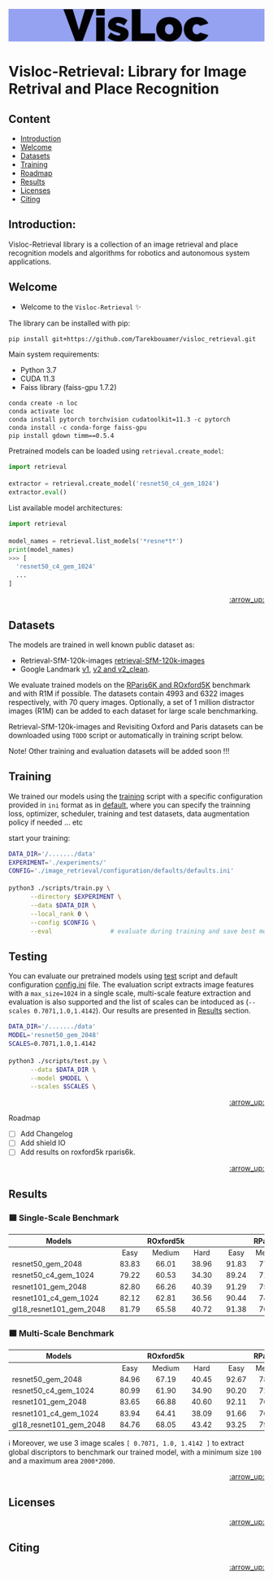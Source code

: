 ![demo_vid](assets/VisLoc-logos.jpeg)

# Visloc-Retrieval: Library for Image Retrival and Place Recognition

## Content
- [Introduction](#introduction)
- [Welcome](#welcome)
- [Datasets](#datasets)
- [Training](#training)
- [Roadmap](#roadmap)
- [Results](#results)
- [Licenses](#licenses)
- [Citing](#citing)

## Introduction:

Visloc-Retrieval library is a collection of an image retrieval and place recognition models and algorithms for robotics and autonomous system applications.

## Welcome

* Welcome to the `Visloc-Retrieval` :sparkles:

The library can be installed with pip:

```
pip install git+https://github.com/Tarekbouamer/visloc_retrieval.git
```

Main system requirements:
  * Python 3.7
  * CUDA 11.3
  * Faiss library (faiss-gpu 1.7.2)

```
conda create -n loc
conda activate loc
conda install pytorch torchvision cudatoolkit=11.3 -c pytorch
conda install -c conda-forge faiss-gpu 
pip install gdown timm==0.5.4
```

Pretrained models can be loaded using `retrieval.create_model`:

```python
import retrieval

extractor = retrieval.create_model('resnet50_c4_gem_1024')
extractor.eval()
```

List available model architectures:
```python
import retrieval

model_names = retrieval.list_models('*resne*t*')
print(model_names)
>>> [
  'resnet50_c4_gem_1024'
  ...
]
```

<p align="right"><a href="#content">:arrow_up:</a></p>

## Datasets
The models are trained in well known public dataset as:
 * Retrieval-SfM-120k-images [retrieval-SfM-120k-images](http://cmp.felk.cvut.cz/cnnimageretrieval/) 
 * Google Landmark [v1](https://www.kaggle.com/datasets/google/google-landmarks-dataset), [v2 and v2_clean](https://github.com/cvdfoundation/google-landmark). 

We evaluate trained models on the [RParis6K and ROxford5K](https://github.com/filipradenovic/revisitop) benchmark and with R1M if possible. The datasets contain 4993 and 6322 images respectively, with 70 query images. Optionally, a set of 1 million distractor images (R1M) can be added to each dataset for large scale benchmarking.

Retrieval-SfM-120k-images and Revisiting Oxford and Paris datasets can be downloaded using `TODO` script or automatically in training script below.

 Note! Other training and evaluation datasets will be added soon !!!


## Training
We trained our models using the [training](scripts/train.py) script with a specific configuration provided in `ini` format as in [default](retrieval/configuration/defaults/default.ini), where you can specify the trainning loss, optimizer, scheduler, training and test datasets, data augmentation policy if needed ... etc

start your training:

```sh
DATA_DIR='/......./data'
EXPERIMENT='./experiments/'
CONFIG='./image_retrieval/configuration/defaults/defaults.ini'

python3 ./scripts/train.py \
      --directory $EXPERIMENT \
      --data $DATA_DIR \
      --local_rank 0 \
      --config $CONFIG \
      --eval                # evaluate during training and save best model

```

## Testing
You can evaluate our pretrained models using [test](scripts/test.py) script and default configuration [config.ini](retrieval/configuration/defaults/test.ini) file. The evaluation script extracts image features with a `max_size=1024` in a single scale, multi-scale feature extraction and evaluation is also supported and the list of scales can be intoduced as (`--scales 0.7071,1.0,1.4142`). Our results are presented in [Results](#results) section.

```sh
DATA_DIR='/......./data'
MODEL='resnet50_gem_2048'
SCALES=0.7071,1.0,1.4142

python3 ./scripts/test.py \
      --data $DATA_DIR \
      --model $MODEL \
      --scales $SCALES \
```

<p align="right"><a href="#content">:arrow_up:</a></p


## Roadmap

- [ ] Add Changelog
- [ ] Add shield IO
- [ ] Add results on roxford5k rparis6k.

<p align="right"><a href="#content">:arrow_up:</a></p>

## Results

### :blue_square: Single-Scale Benchmark

  | Models                  | |     | ROxford5k |     | |     | RParis6k |      |
  |-------------------------|-|:-----:|:-----:|:-----:|-|:-----:|:-----:|:-----:|
  |                         | | Easy  | Medium| Hard  | | Easy  | Medium| Hard  |
  | resnet50_gem_2048       | | 83.83 | 66.01 | 38.96 | | 91.83 | 77.16 | 55.82 |
  | resnet50_c4_gem_1024    | | 79.22 | 60.53 | 34.30 | | 89.24 | 71.77 | 49.14 |
  | resnet101_gem_2048      | | 82.80 | 66.26 | 40.39 | | 91.29 | 75.23 | 53.21 |
  | resnet101_c4_gem_1024   | | 82.12 | 62.81 | 36.56 | | 90.44 | 74.64 | 52.67 |
  | gl18_resnet101_gem_2048 | | 81.79 | 65.58 | 40.72 | | 91.38 | 76.71 | 56.63 |

### :orange_square: Multi-Scale Benchmark

  | Models                  | |     | ROxford5k |     | |     | RParis6k |      |
  |-------------------------|-|:-----:|:-----:|:-----:|-|:-----:|:-----:|:-----:|
  |                         | | Easy  | Medium| Hard  | | Easy  | Medium| Hard  |
  | resnet50_gem_2048       | | 84.96 | 67.19 | 40.45 | | 92.67 | 78.39 | 57.84 |
  | resnet50_c4_gem_1024    | | 80.99 | 61.90 | 34.90 | | 90.20 | 72.58 | 49.98 |
  | resnet101_gem_2048      | | 83.65 | 66.88 | 40.60 | | 92.11 | 76.63 | 55.11 |
  | resnet101_c4_gem_1024   | | 83.94 | 64.41 | 38.09 | | 91.66 | 76.70 | 55.28 |
  | gl18_resnet101_gem_2048 | | 84.76 | 68.05 | 43.42 | | 93.25 | 79.75 | 61.14 |

  :information_source: Moreover, we use 3 image scales `[ 0.7071, 1.0, 1.4142 ]` to extract global discriptors to benchmark our trained model, with a minimum size `100` and a maximum area `2000*2000`.

<p align="right"><a href="#content">:arrow_up:</a></p>






## Licenses

<p align="right"><a href="#content">:arrow_up:</a></p>

## Citing

<p align="right"><a href="#content">:arrow_up:</a></p>
